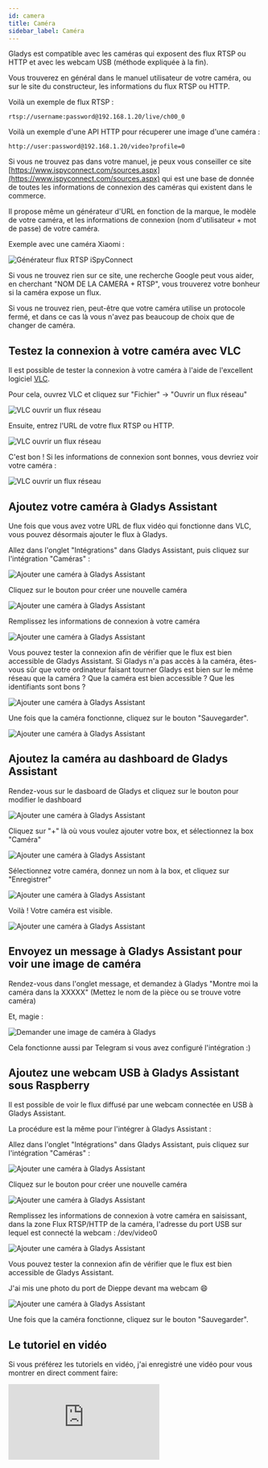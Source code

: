 ```yaml
---
id: camera
title: Caméra
sidebar_label: Caméra
---
```


Gladys est compatible avec les caméras qui exposent des flux RTSP ou HTTP et avec les webcam USB (méthode expliquée à la fin).

Vous trouverez en général dans le manuel utilisateur de votre caméra, ou sur le site du constructeur, les informations du flux RTSP ou HTTP.

Voilà un exemple de flux RTSP :

```
rtsp://username:password@192.168.1.20/live/ch00_0
```

Voilà un exemple d'une API HTTP pour récuperer une image d'une caméra :

```
http://user:password@192.168.1.20/video?profile=0
```

Si vous ne trouvez pas dans votre manuel, je peux vous conseiller ce site [https://www.ispyconnect.com/sources.aspx](https://www.ispyconnect.com/sources.aspx) qui est une base de donnée de toutes les informations de connexion des caméras qui existent dans le commerce.

Il propose même un générateur d'URL en fonction de la marque, le modèle de votre caméra, et les informations de connexion (nom d'utilisateur + mot de passe) de votre caméra.

Exemple avec une caméra Xiaomi :

![Générateur flux RTSP iSpyConnect](../../../../../static/img/docs/fr/configuration/camera/camera-ispy.jpg)

Si vous ne trouvez rien sur ce site, une recherche Google peut vous aider, en cherchant "NOM DE LA CAMERA + RTSP", vous trouverez votre bonheur si la caméra expose un flux.

Si vous ne trouvez rien, peut-être que votre caméra utilise un protocole fermé, et dans ce cas là vous n'avez pas beaucoup de choix que de changer de caméra.

## Testez la connexion à votre caméra avec VLC

Il est possible de tester la connexion à votre caméra à l'aide de l'excellent logiciel [VLC](https://www.videolan.org/vlc/index.fr.html).

Pour cela, ouvrez VLC et cliquez sur "Fichier" -> "Ouvrir un flux réseau"

![VLC ouvrir un flux réseau](../../../../../static/img/docs/fr/configuration/camera/camera-vlc-step-1.jpg)

Ensuite, entrez l'URL de votre flux RTSP ou HTTP.

![VLC ouvrir un flux réseau](../../../../../static/img/docs/fr/configuration/camera/camera-vlc-step-2.jpg)

C'est bon ! Si les informations de connexion sont bonnes, vous devriez voir votre caméra :

![VLC ouvrir un flux réseau](../../../../../static/img/docs/fr/configuration/camera/camera-vlc-step-3.jpg)

## Ajoutez votre caméra à Gladys Assistant

Une fois que vous avez votre URL de flux vidéo qui fonctionne dans VLC, vous pouvez désormais ajouter le flux à Gladys.

Allez dans l'onglet "Intégrations" dans Gladys Assistant, puis cliquez sur l'intégration "Caméras" :

![Ajouter une caméra à Gladys Assistant](../../../../../static/img/docs/fr/configuration/camera/camera-step-1.jpg)

Cliquez sur le bouton pour créer une nouvelle caméra

![Ajouter une caméra à Gladys Assistant](../../../../../static/img/docs/fr/configuration/camera/camera-step-2.jpg)

Remplissez les informations de connexion à votre caméra

![Ajouter une caméra à Gladys Assistant](../../../../../static/img/docs/fr/configuration/camera/camera-step-3.jpg)

Vous pouvez tester la connexion afin de vérifier que le flux est bien accessible de Gladys Assistant. Si Gladys n'a pas accès à la caméra, êtes-vous sûr que votre ordinateur faisant tourner Gladys est bien sur le même réseau que la caméra ? Que la caméra est bien accessible ? Que les identifiants sont bons ?

![Ajouter une caméra à Gladys Assistant](../../../../../static/img/docs/fr/configuration/camera/z_ajouter_webcam_usb_gladys_assistant_02-test.jpg)

Une fois que la caméra fonctionne, cliquez sur le bouton "Sauvegarder".

![Ajouter une caméra à Gladys Assistant](../../../../../static/img/docs/fr/configuration/camera/camera-step-4.jpg)

## Ajoutez la caméra au dashboard de Gladys Assistant

Rendez-vous sur le dasboard de Gladys et cliquez sur le bouton pour modifier le dashboard

![Ajouter une caméra à Gladys Assistant](../../../../../static/img/docs/fr/configuration/camera/camera-step-5.jpg)

Cliquez sur "+" là où vous voulez ajouter votre box, et sélectionnez la box "Caméra"

![Ajouter une caméra à Gladys Assistant](../../../../../static/img/docs/fr/configuration/camera/camera-step-6.jpg)

Sélectionnez votre caméra, donnez un nom à la box, et cliquez sur "Enregistrer"

![Ajouter une caméra à Gladys Assistant](../../../../../static/img/docs/fr/configuration/camera/camera-step-7.jpg)

Voilà ! Votre caméra est visible.

![Ajouter une caméra à Gladys Assistant](../../../../../static/img/docs/fr/configuration/camera/camera-step-8.jpg)

## Envoyez un message à Gladys Assistant pour voir une image de caméra

Rendez-vous dans l'onglet message, et demandez à Gladys "Montre moi la caméra dans la XXXXX" (Mettez le nom de la pièce ou se trouve votre caméra)

Et, magie :

![Demander une image de caméra à Gladys](../../../../../static/img/docs/fr/configuration/camera/chat-camera-fr.jpg)

Cela fonctionne aussi par Telegram si vous avez configuré l'intégration :)

## Ajoutez une webcam USB à Gladys Assistant sous Raspberry

Il est possible de voir le flux diffusé par une webcam connectée en USB à Gladys Assistant.

La procédure est la même pour l'intégrer à Gladys Assistant :

Allez dans l'onglet "Intégrations" dans Gladys Assistant, puis cliquez sur l'intégration "Caméras" :

![Ajouter une caméra à Gladys Assistant](../../../../../static/img/docs/fr/configuration/camera/camera-step-1.jpg)

Cliquez sur le bouton pour créer une nouvelle caméra

![Ajouter une caméra à Gladys Assistant](../../../../../static/img/docs/fr/configuration/camera/camera-step-2.jpg)

Remplissez les informations de connexion à votre caméra en saisissant, dans la zone Flux RTSP/HTTP de la caméra, l'adresse du port USB sur lequel est connecté la webcam : /dev/video0

![Ajouter une caméra à Gladys Assistant](../../../../../static/img/docs/fr/configuration/camera/z_ajouter_webcam_usb_gladys_assistant_01-config.jpg)

Vous pouvez tester la connexion afin de vérifier que le flux est bien accessible de Gladys Assistant.

J'ai mis une photo du port de Dieppe devant ma webcam 😄

![Ajouter une caméra à Gladys Assistant](../../../../../static/img/docs/fr/configuration/camera/z_ajouter_webcam_usb_gladys_assistant_02-test.jpg)

Une fois que la caméra fonctionne, cliquez sur le bouton "Sauvegarder".

## Le tutoriel en vidéo

Si vous préférez les tutoriels en vidéo, j'ai enregistré une vidéo pour vous montrer en direct comment faire:

<div class="videoContainer">
    <iframe class="video" src="https://www.youtube.com/embed/sCFoiqwSIq0" title="YouTube video player" frameborder="0" allow="accelerometer; autoplay; clipboard-write; encrypted-media; gyroscope; picture-in-picture" allowfullscreen></iframe>
</div>
